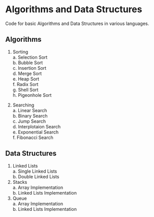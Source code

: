 # Algorithms and Data Structures

Code for basic Algorithms and Data Structures in various languages.

## Algorithms

1) Sorting  
a. Selection Sort  
b. Bubble Sort  
c. Insertion Sort  
d. Merge Sort  
e. Heap Sort  
f. Radix Sort  
g. Shell Sort  
h. Pigeonhole Sort  

2) Searching  
a. Linear Search  
b. Binary Search  
c. Jump Search  
d. Interplotaion Search  
e. Exponential Search  
f. Fibonacci Search 

## Data Structures

1) Linked Lists  
a. Single Linked Lists  
b. Double Linked Lists  
2) Stacks  
a. Array Implementation  
b. Linked Lists Implementation  
3) Queue  
a. Array Implementation  
b. Linked Lists Implementation  
